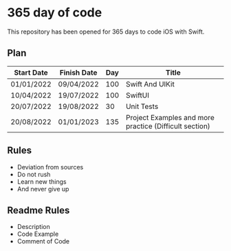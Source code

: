 # 365 day of code

This repository has been opened for 365 days to code iOS with Swift.

## Plan

| Start Date | Finish Date | Day | Title |
| ---------- | ----------- | --- | ----- |
| 01/01/2022 | 09/04/2022  | 100 | Swift And UIKit |
| 10/04/2022 | 19/07/2022  | 100 | SwiftUI |
| 20/07/2022 | 19/08/2022  | 30 | Unit Tests |
| 20/08/2022 | 01/01/2023  | 135 | Project Examples and more practice (Difficult section) |

## Rules

+ Deviation from sources
+ Do not rush
+ Learn new things
+ And never give up

## Readme Rules

+ Description
+ Code Example
+ Comment of Code
